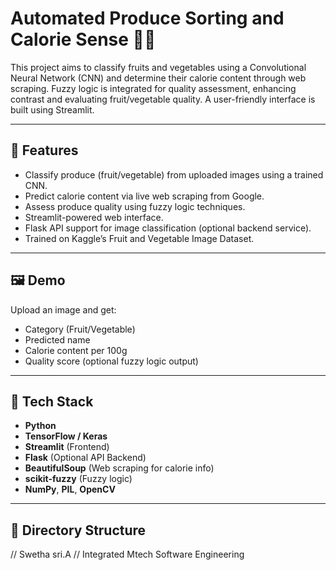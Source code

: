 # Automated Produce Sorting and Calorie Sense 🍎🥦

This project aims to classify fruits and vegetables using a Convolutional Neural Network (CNN) and determine their calorie content through web scraping. Fuzzy logic is integrated for quality assessment, enhancing contrast and evaluating fruit/vegetable quality. A user-friendly interface is built using Streamlit.

---

## 🚀 Features

- Classify produce (fruit/vegetable) from uploaded images using a trained CNN.
- Predict calorie content via live web scraping from Google.
- Assess produce quality using fuzzy logic techniques.
- Streamlit-powered web interface.
- Flask API support for image classification (optional backend service).
- Trained on Kaggle’s Fruit and Vegetable Image Dataset.

---

## 🖼️ Demo

Upload an image and get:
- Category (Fruit/Vegetable)
- Predicted name
- Calorie content per 100g
- Quality score (optional fuzzy logic output)

---

## 🔧 Tech Stack

- **Python**
- **TensorFlow / Keras**
- **Streamlit** (Frontend)
- **Flask** (Optional API Backend)
- **BeautifulSoup** (Web scraping for calorie info)
- **scikit-fuzzy** (Fuzzy logic)
- **NumPy**, **PIL**, **OpenCV**

---

## 📁 Directory Structure

// Swetha sri.A
// Integrated Mtech Software Engineering
